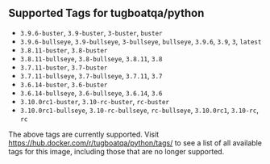 ## Supported Tags for tugboatqa/python

* `3.9.6-buster`, `3.9-buster`, `3-buster`, `buster`
* `3.9.6-bullseye`, `3.9-bullseye`, `3-bullseye`, `bullseye`, `3.9.6`, `3.9`, `3`, `latest`
* `3.8.11-buster`, `3.8-buster`
* `3.8.11-bullseye`, `3.8-bullseye`, `3.8.11`, `3.8`
* `3.7.11-buster`, `3.7-buster`
* `3.7.11-bullseye`, `3.7-bullseye`, `3.7.11`, `3.7`
* `3.6.14-buster`, `3.6-buster`
* `3.6.14-bullseye`, `3.6-bullseye`, `3.6.14`, `3.6`
* `3.10.0rc1-buster`, `3.10-rc-buster`, `rc-buster`
* `3.10.0rc1-bullseye`, `3.10-rc-bullseye`, `rc-bullseye`, `3.10.0rc1`, `3.10-rc`, `rc`

The above tags are currently supported. Visit https://hub.docker.com/r/tugboatqa/python/tags/ to see a list of all available tags for this image, including those that are no longer supported.
